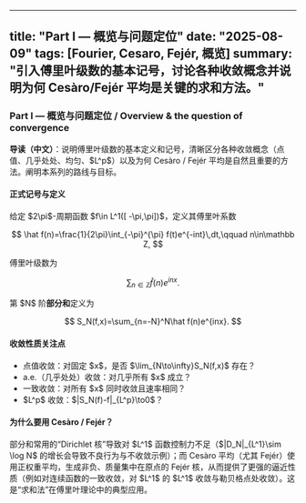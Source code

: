 ----
title: "Part I — 概览与问题定位" 
date: "2025-08-09" 
tags: [Fourier, Cesaro, Fejér, 概览] 
summary: "引入傅里叶级数的基本记号，讨论各种收敛概念并说明为何 Cesàro/Fejér 平均是关键的求和方法。"
----

### Part I — 概览与问题定位 / Overview & the question of convergence

**导读（中文）**：说明傅里叶级数的基本定义和记号，清晰区分各种收敛概念（点值、几乎处处、均匀、\$L^p\$）以及为何 Cesàro / Fejér 平均是自然且重要的方法。阐明本系列的路线与目标。

#### 正式记号与定义

给定 \$2\pi\$-周期函数 \$f\in L^1([ -\pi,\pi])\$，定义其傅里叶系数

$$
\hat f(n)=\frac{1}{2\pi}\int_{-\pi}^{\pi} f(t)e^{-int}\,dt,\qquad n\in\mathbb Z,
$$

傅里叶级数为

$$
\sum_{n\in\mathbb Z}\hat f(n)e^{inx}.
$$

第 \$N\$ 阶**部分和**定义为

$$
S_N(f,x)=\sum_{n=-N}^N\hat f(n)e^{inx}.
$$

#### 收敛性质关注点

- 点值收敛：对固定 \$x\$，是否 \$\lim\_{N\to\infty}S\_N(f,x)\$ 存在？
- a.e.（几乎处处）收敛：对几乎所有 \$x\$ 成立？
- 一致收敛：对所有 \$x\$ 同时收敛且速率相同？
- \$L^p\$ 收敛：\$|S\_N(f)-f|\_{L^p}\to0\$？

#### 为什么要用 Cesàro / Fejér？

部分和常用的“Dirichlet 核”导致对 \$L^1\$ 函数控制力不足（\$|D\_N|\_{L^1}\sim \log N\$ 的增长会导致不良行为与不收敛示例）；而 Cesàro 平均（尤其 Fejér）使用正权重平均，生成非负、质量集中在原点的 Fejér 核，从而提供了更强的逼近性质（例如对连续函数的一致收敛，对 \$L^1\$ 的 \$L^1\$ 收敛与勒贝格点处收敛）。这是“求和法”在傅里叶理论中的典型应用。





